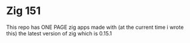 # Zig 151

This repo has ONE PAGE zig apps made with (at the current time i wrote this) the latest version of zig which is 0.15.1
